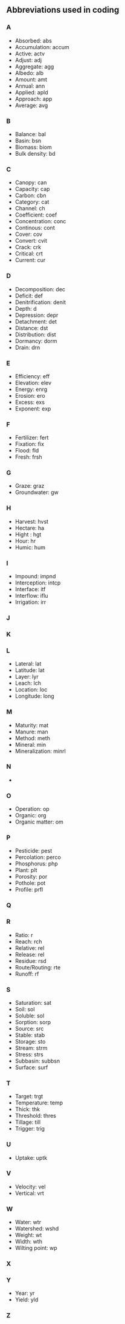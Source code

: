 ## Abbreviations used in coding

### A
 + Absorbed: abs
 + Accumulation: accum
 + Active: actv
 + Adjust: adj
 + Aggregate: agg
 + Albedo: alb
 + Amount: amt
 + Annual: ann
 + Applied: apld
 + Approach: app
 + Average: avg

### B
 + Balance: bal
 + Basin: bsn
 + Biomass: biom
 + Bulk density: bd

### C
 + Canopy: can
 + Capacity: cap
 + Carbon: cbn
 + Category: cat
 + Channel: ch
 + Coefficient: coef
 + Concentration: conc
 + Continous: cont
 + Cover: cov
 + Convert: cvit
 + Crack: crk
 + Critical: crt
 + Current: cur
### D
 + Decomposition: dec
 + Deficit: def
 + Denitrification: denit
 + Depth: d
 + Depression: depr
 + Detachment: det
 + Distance: dst
 + Distribution: dist
 + Dormancy: dorm
 + Drain: drn

### E
 + Efficiency: eff
 + Elevation: elev
 + Energy: enrg
 + Erosion: ero
 + Excess: exs
 + Exponent: exp

### F
 + Fertilizer: fert
 + Fixation: fix
 + Flood: fld
 + Fresh: frsh

### G
 + Graze: graz
 + Groundwater: gw

### H
 + Harvest: hvst
 + Hectare: ha
 + Hight : hgt
 + Hour: hr
 + Humic: hum

### I
 + Impound: impnd
 + Interception: intcp
 + Interface: itf
 + Interflow: iflu
 + Irrigation: irr

### J

### K

### L
 + Lateral: lat
 + Latitude: lat
 + Layer: lyr
 + Leach: lch
 + Location: loc
 + Longitude: long

### M
 + Maturity: mat
 + Manure: man
 + Method: meth
 + Mineral: min
 + Mineralization: minrl

### N
+

### O
 + Operation: op
 + Organic: org
 + Organic matter: om

### P
 + Pesticide: pest
 + Percolation: perco
 + Phosphorus: php
 + Plant: plt
 + Porosity: por
 + Pothole: pot
 + Profile: prfl

### Q

### R
 + Ratio: r
 + Reach: rch
 + Relative: rel
 + Release: rel
 + Residue: rsd
 + Route/Routing: rte
 + Runoff: rf

### S
 + Saturation: sat
 + Soil: sol
 + Soluble: sol
 + Sorption: sorp
 + Source: src
 + Stable: stab
 + Storage: sto
 + Stream: strm
 + Stress: strs
 + Subbasin: subbsn
 + Surface: surf

### T
 + Target: trgt
 + Temperature: temp
 + Thick: thk
 + Threshold: thres
 + Tillage: till
 + Trigger: trig

### U
 + Uptake: uptk

### V
 + Velocity: vel
 + Vertical: vrt

### W
 + Water: wtr
 + Watershed: wshd
 + Weight: wt
 + Width: wth
 + Wilting point: wp
### X

### Y
 + Year: yr
 + Yield: yld

### Z
